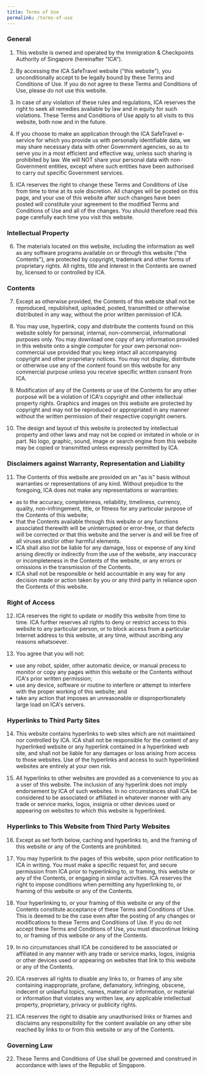 ```yaml
---
title: Terms of Use
permalink: /terms-of-use
---
```

### **General**

1. This website is owned and operated by the Immigration & Checkpoints Authority of Singapore (hereinafter "ICA").

2. By accessing the ICA SafeTravel website ("this website"), you unconditionally accept to be legally bound by these Terms and Conditions of Use. If you do not agree to these Terms and Conditions of Use, please do not use this website.

3. In case of any violation of these rules and regulations, ICA reserves the right to seek all remedies available by law and in equity for such violations. These Terms and Conditions of Use apply to all visits to this website, both now and in the future.

4. If you choose to make an application through the ICA SafeTravel e-service for which you provide us with personally identifiable data, we may share necessary data with other Government agencies, so as to serve you in a most efficient and effective way, unless such sharing is prohibited by law. We will NOT share your personal data with non-Government entities, except where such entities have been authorised to carry out specific Government services.

5. ICA reserves the right to change these Terms and Conditions of Use from time to time at its sole discretion. All changes will be posted on this page, and your use of this website after such changes have been posted will constitute your agreement to the modified Terms and Conditions of Use and all of the changes. You should therefore read this page carefully each time you visit this website.

### **Intellectual Property**

6. The materials located on this website, including the information as well as any software programs available on or through this website ("the Contents"), are protected by copyright, trademark and other forms of proprietary rights. All rights, title and interest in the Contents are owned by, licensed to or controlled by ICA.

### **Contents**

7. Except as otherwise provided, the Contents of this website shall not be reproduced, republished, uploaded, posted, transmitted or otherwise distributed in any way, without the prior written permission of ICA.

8. You may use, hyperlink, copy and distribute the contents found on this website solely for personal, internal, non-commercial, informational purposes only. You may download one copy of any information provided in this website onto a single computer for your own personal non-commercial use provided that you keep intact all accompanying copyright and other proprietary notices. You may not display, distribute or otherwise use any of the content found on this website for any commercial purpose unless you receive specific written consent from ICA.

9. Modification of any of the Contents or use of the Contents for any other purpose will be a violation of ICA's copyright and other intellectual property rights. Graphics and images on this website are protected by copyright and may not be reproduced or appropriated in any manner without the written permission of their respective copyright owners.

10. The design and layout of this website is protected by intellectual property and other laws and may not be copied or imitated in whole or in part. No logo, graphic, sound, image or search engine from this website may be copied or transmitted unless expressly permitted by ICA.

### **Disclaimers against Warranty, Representation and Liability**

11. The Contents of this website are provided on an "as is" basis without warranties or representations of any kind. Without prejudice to the foregoing, ICA does not make any representations or warranties:
- as to the accuracy, completeness, reliability, timeliness, currency, quality, non-infringement, title, or fitness for any particular purpose of the Contents of this website;
- that the Contents available through this website or any functions associated therewith will be uninterrupted or error-free, or that defects will be corrected or that this website and the server is and will be free of all viruses and/or other harmful elements.
- ICA shall also not be liable for any damage, loss or expense of any kind arising directly or indirectly from the use of the website, any inaccuracy or incompleteness in the Contents of the website, or any errors or omissions in the transmission of the Contents.
- ICA shall not be responsible or held accountable in any way for any decision made or action taken by you or any third party in reliance upon the Contents of this website.

### **Right of Access**

12. ICA reserves the right to update or modify this website from time to time. ICA further reserves all rights to deny or restrict access to this website to any particular person, or to block access from a particular Internet address to this website, at any time, without ascribing any reasons whatsoever.

13. You agree that you will not:
- use any robot, spider, other automatic device, or manual process to monitor or copy any pages within this website or the Contents without ICA's prior written permission;
- use any device, software or routine to interfere or attempt to interfere with the proper working of this website; and
- take any action that imposes an unreasonable or disproportionately large load on ICA's servers.

### **Hyperlinks to Third Party Sites**

14. This website contains hyperlinks to web sites which are not maintained nor controlled by ICA. ICA shall not be responsible for the content of any hyperlinked website or any hyperlink contained in a hyperlinked web site, and shall not be liable for any damages or loss arising from access to those websites. Use of the hyperlinks and access to such hyperlinked websites are entirely at your own risk.

15. All hyperlinks to other websites are provided as a convenience to you as a user of this website. The inclusion of any hyperlink does not imply endorsement by ICA of such websites. In no circumstances shall ICA be considered to be associated or affiliated in whatever manner with any trade or service marks, logos, insignia or other devices used or appearing on websites to which this website is hyperlinked.

### **Hyperlinks to This Website from Third Party Websites**

16. Except as set forth below, caching and hyperlinks to, and the framing of this website or any of the Contents are prohibited.

17. You may hyperlink to the pages of this website, upon prior notification to ICA in writing. You must make a specific request for, and secure permission from ICA prior to hyperlinking to, or framing, this website or any of the Contents, or engaging in similar activities. ICA reserves the right to impose conditions when permitting any hyperlinking to, or framing of this website or any of the Contents.

18. Your hyperlinking to, or your framing of this website or any of the Contents constitute acceptance of these Terms and Conditions of Use. This is deemed to be the case even after the posting of any changes or modifications to these Terms and Conditions of Use. If you do not accept these Terms and Conditions of Use, you must discontinue linking to, or framing of this website or any of the Contents.

19. In no circumstances shall ICA be considered to be associated or affiliated in any manner with any trade or service marks, logos, insignia or other devices used or appearing on websites that link to this website or any of the Contents.

20. ICA reserves all rights to disable any links to, or frames of any site containing inappropriate, profane, defamatory, infringing, obscene, indecent or unlawful topics, names, material or information, or material or information that violates any written law, any applicable intellectual property, proprietary, privacy or publicity rights.

21. ICA reserves the right to disable any unauthorised links or frames and disclaims any responsibility for the content available on any other site reached by links to or from this website or any of the Contents.

### **Governing Law**

22. These Terms and Conditions of Use shall be governed and construed in accordance with laws of the Republic of Singapore.
